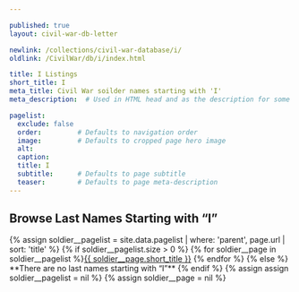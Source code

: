 ```yaml
---

published: true
layout: civil-war-db-letter

newlink: /collections/civil-war-database/i/
oldlink: /CivilWar/db/i/index.html

title: I Listings
short_title: I
meta_title: Civil War soilder names starting with 'I'
meta_description:  # Used in HTML head and as the description for some search engines

pagelist:
  exclude: false
  order:         # Defaults to navigation order  
  image:         # Defaults to cropped page hero image
  alt:
  caption:
  title: I
  subtitle:      # Defaults to page subtitle
  teaser:        # Defaults to page meta-description 
---
```

## Browse Last Names Starting with “I”

<div id="subnavletters"> 
{% assign soldier__pagelist = site.data.pagelist | where: 'parent', page.url | sort: 'title' %}
{% if soldier__pagelist.size > 0 %}
{% for soldier__page in soldier__pagelist %}<a href="{{ soldier__page.url }}">{{ soldier__page.short_title }}</a> {% endfor %}
{% else %}
**There are no last names starting with “I”**
{% endif %}
{% assign assign soldier__pagelist = nil %}
{% assign soldier__page = nil %}
</div>